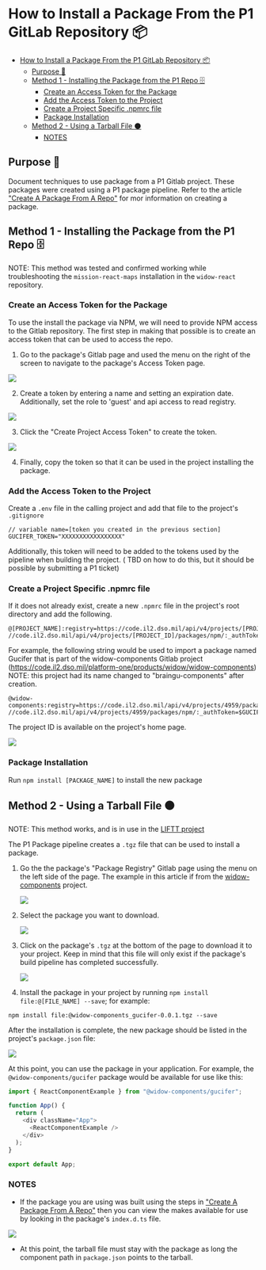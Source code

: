 # How to Install a Package From the P1 GitLab Repository 📦

- [How to Install a Package From the P1 GitLab Repository 📦](#how-to-install-a-package-from-the-p1-gitlab-repository-)
  - [Purpose 🧠](#purpose-)
  - [Method 1 - Installing the Package from the P1 Repo 🗄️ ](#️-method-1---installing-the-package-from-the-p1-repo-️-️)
    - [Create an Access Token for the Package](#create-an-access-token-for-the-package)
    - [Add the Access Token to the Project](#add-the-access-token-to-the-project)
    - [Create a Project Specific .npmrc file](#create-a-project-specific-npmrc-file)
    - [Package Installation](#package-installation)
  - [Method 2 - Using a Tarball File ⚫](#method-2---using-a-tarball-file-)
    - [NOTES](#notes)

## Purpose 🧠

Document techniques to use package from a P1 Gitlab project. These packages were created using a P1 package pipeline. Refer to the article ["Create A Package From A Repo"](Create_A_Package_From_A_Repo.md) for mor information on creating a package.

## Method 1 - Installing the Package from the P1 Repo 🗄️

NOTE: This method was tested and confirmed working while troubleshooting the `mission-react-maps` installation in the `widow-react` repository.

### Create an Access Token for the Package

To use the install the package via NPM, we will need to provide NPM access to the Gitlab repository. The first step in making that possible is to create an access token that can be used to access the repo.

1. Go to the package's Gitlab page and used the menu on the right of the screen to navigate to the package's Access Token page.

![](./assets/1-nav-to-access-token-page.png)

2. Create a token by entering a name and setting an expiration date. Additionally, set the role to 'guest' and api access to read registry.

![](./assets/2-create-token.png)

3. Click the "Create Project Access Token" to create the token.

![](./assets/3-copy-token.png)

4. Finally, copy the token so that it can be used in the project installing the package.

### Add the Access Token to the Project

Create a `.env` file in the calling project and add that file to the project's `.gitignore`

```
// variable name=[token you created in the previous section]
GUCIFER_TOKEN="XXXXXXXXXXXXXXXXX"
```

Additionally, this token will need to be added to the tokens used by the pipeline when building the project. ( TBD on how to do this, but it should be possible by submitting a P1 ticket)

### Create a Project Specific .npmrc file

If it does not already exist, create a new `.npmrc` file in the project's root directory and add the following.

```
@[PROJECT_NAME]:registry=https://code.il2.dso.mil/api/v4/projects/[PROJECT_ID]/packages/npm/
//code.il2.dso.mil/api/v4/projects/[PROJECT_ID]/packages/npm/:_authToken=$[TOKEN_NAME_FROM_ENV_FILE_CREATED_IN_PREVIOUS_STEP]
```

For example, the following string would be used to import a package named Gucifer that is part of the widow-components Gitlab project (https://code.il2.dso.mil/platform-one/products/widow/widow-components) NOTE: this project had its name changed to "braingu-components" after creation.

```
@widow-components:registry=https://code.il2.dso.mil/api/v4/projects/4959/packages/npm/
//code.il2.dso.mil/api/v4/projects/4959/packages/npm/:_authToken=$GUCIFER_TOKEN
```

The project ID is available on the project's home page.

![](assets/4-project-id.png)

### Package Installation

Run `npm install [PACKAGE_NAME]` to install the new package

## Method 2 - Using a Tarball File ⚫

NOTE: This method works, and is in use in the [LIFTT project](https://code.il2.dso.mil/platform-one/products/genisys/liftt/liftt-react)

The P1 Package pipeline creates a `.tgz` file that can be used to install a package.

1. Go the the package's "Package Registry" Gitlab page using the menu on the left side of the page. The example in this article if from the [widow-components](https://code.il2.dso.mil/platform-one/products/widow/widow-components) project.

   ![](./assets/get-to-package-registry.png?raw=true)

2. Select the package you want to download.

   ![](./assets/package-registry-list.png?raw=true)

3. Click on the package's `.tgz` at the bottom of the page to download it to your project. Keep in mind that this file will only exist if the package's build pipeline has completed successfully.

   ![](./assets/tarball-file.png?raw=true)

4. Install the package in your project by running `npm install file:@[FILE_NAME] --save`; for example:

`npm install file:@widow-components_gucifer-0.0.1.tgz --save`

After the installation is complete, the new package should be listed in the project's `package.json` file:

![](./assets/package.json.png?raw=true)

At this point, you can use the package in your application. For example, the `@widow-components/gucifer` package would be available for use like this:

```js
import { ReactComponentExample } from "@widow-components/gucifer";

function App() {
  return (
    <div className="App">
      <ReactComponentExample />
    </div>
  );
}

export default App;
```

### NOTES

- If the package you are using was built using the steps in ["Create A Package From A Repo"](Create_A_Package_From_A_Repo.md) then you can view the makes available for use by looking in the package's `index.d.ts` file.

![](./assets/gucifer-node-modules.png?raw=true)

- At this point, the tarball file must stay with the package as long the component path in `package.json` points to the tarball.
